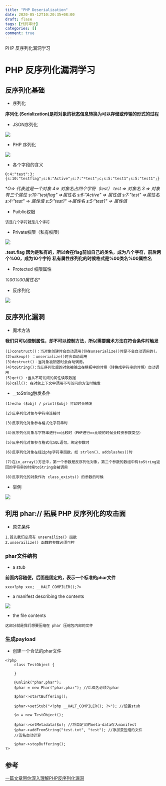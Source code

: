 ```yaml
---
title: "PHP Deserialization"
date: 2020-05-12T10:20:35+08:00
draft: flase
tags: [代码审计]
categories: []
comment: true
---
```

 PHP 反序列化漏洞学习
<!--more-->

# PHP 反序列化漏洞学习

## 反序列化基础

- 序列化

**序列化 (Serialization)是将对象的状态信息转换为可以存储或传输的形式的过程**

- JSON序列化

![](https://maekdown-1300474679.cos.ap-beijing.myqcloud.com/20200511183934.png)

- PHP 序列化

![](https://maekdown-1300474679.cos.ap-beijing.myqcloud.com/20200511193020.png)

- 各个字段的含义

```
O:4:"test":3:{s:10:"testflag";s:6:"Active";s:7:"*test";c;s:5:"test1";s:5:"test1";}
```

**O=> 代表这是一个对象
4=> 对象名占四个字符（test）
test => 对象名
3 => 对象有三个属性
s:10:"testflag" =>属性名
s:6:"Active" => 属性值
s:7:"*test"  =>属性名
s:4:"test" => 属性值
s:5:"test1" =>属性名
s:5:"test1" => 属性值**

- Puiblic权限

```
该是几个字符就是几个字符
```

- Private权限（私有权限）

![](https://maekdown-1300474679.cos.ap-beijing.myqcloud.com/20200511200420.png)

**.test.flag**
**因为是私有的，所以会在flag前加自己的类名，成为八个字符，前后两个%00，成为10个字符**
**私有属性序列化的时候格式是%00类名%00属性名**

- Protected 权限属性

**%00*%00属性名**

- 反序列化

![](https://maekdown-1300474679.cos.ap-beijing.myqcloud.com/20200511202151.png)

## 反序列化漏洞

- 魔术方法

**我们只可以控制属性，却不可以控制方法，所以需要魔术方法在符合条件时触发**

```
(1)construct()：当对象创建时会自动调用(但在unserialize()时是不会自动调用的)。
(2)wakeup() ：unserialize()时会自动调用
(3)destruct()：当对象被销毁时会自动调用。
(4)toString():当反序列化后的对象被输出在模板中的时候（转换成字符串的时候）自动调用
(5)get() :当从不可访问的属性读取数据
(6)call(): 在对象上下文中调用不可访问的方法时触发
```

-  __toString触发条件

```
(1)echo ($obj) / print($obj) 打印时会触发

(2)反序列化对象与字符串连接时

(3)反序列化对象参与格式化字符串时

(4)反序列化对象与字符串进行==比较时（PHP进行==比较的时候会转换参数类型）

(5)反序列化对象参与格式化SQL语句，绑定参数时

(6)反序列化对象在经过php字符串函数，如 strlen()、addslashes()时

(7)在in_array()方法中，第一个参数是反序列化对象，第二个参数的数组中有toString返回的字符串的时候toString会被调用

(8)反序列化的对象作为 class_exists() 的参数的时候
```

- 举例

![](https://maekdown-1300474679.cos.ap-beijing.myqcloud.com/20200511205821.png)

## 利用 phar:// 拓展 PHP 反序列化的攻击面

- 原先条件

```
1.首先我们必须有 unserailize() 函数
2.unserailize() 函数的参数必须可控
```

### phar文件结构

- a stub

**前面内容随便，后面是固定的，表示一个标准的phar文件**
```
xxx<?php xxx; __HALT_COMPILER();?>
```
- a manifest describing the contents

![](https://maekdown-1300474679.cos.ap-beijing.myqcloud.com/20200511212206.png)

- the file contents

```
这部分就是我们想要压缩在 phar 压缩包内部的文件
```

### 生成payload

- 创建一个合法的phar文件

```
<?php
    class TestObject {
    
    }

    @unlink("phar.phar");
    $phar = new Phar("phar.phar"); //后缀名必须为phar

    $phar->startBuffering();

    $phar->setStub("<?php __HALT_COMPILER(); ?>"); //设置stub

    $o = new TestObject();

    $phar->setMetadata($o); //将自定义的meta-data存入manifest
    $phar->addFromString("test.txt", "test"); //添加要压缩的文件
    //签名自动计算

    $phar->stopBuffering();
?>
```

                                                    
## 参考

[一篇文章带你深入理解PHP反序列化漏洞](https://www.k0rz3n.com/2018/11/19/%E4%B8%80%E7%AF%87%E6%96%87%E7%AB%A0%E5%B8%A6%E4%BD%A0%E6%B7%B1%E5%85%A5%E7%90%86%E8%A7%A3PHP%E5%8F%8D%E5%BA%8F%E5%88%97%E5%8C%96%E6%BC%8F%E6%B4%9E/)